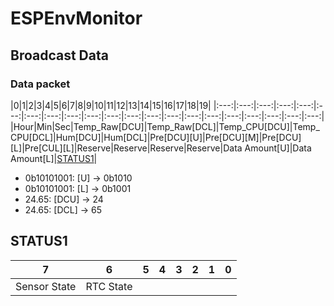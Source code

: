# ESPEnvMonitor

## Broadcast Data
  ### Data packet
  |0|1|2|3|4|5|6|7|8|9|10|11|12|13|14|15|16|17|18|19|
  |:---:|:---:|:---:|:---:|:---:|:---:|:---:|:---:|:---:|:---:|:---:|:---:|:---:|:---:|:---:|:---:|:---:|:---:|:---:|:---:|:---:|
  |Hour|Min|Sec|Temp_Raw[DCU]|Temp_Raw[DCL]|Temp_CPU[DCU]|Temp_CPU[DCL]|Hum[DCU]|Hum[DCL]|Pre[DCU][U]|Pre[DCU][M]|Pre[DCU][L]|Pre[CUL][L]|Reserve|Reserve|Reserve|Reserve|Data Amount[U]|Data Amount[L]|[STATUS1](#h1)|

  * 0b10101001: [U] -> 0b1010
  * 0b10101001: [L] -> 0b1001
  * 24.65: [DCU] -> 24
  * 24.65: [DCL] -> 65

  ## <div id=h1>STATUS1</div>
  |7|6|5|4|3|2|1|0|
  |:---:|:---:|:---:|:---:|:---:|:---:|:---:|:---:|
  |Sensor State|RTC State|||||||
  